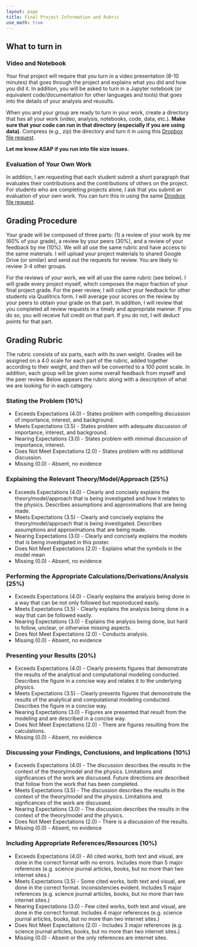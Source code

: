 ```yaml
---
layout: page
title: Final Project Information and Rubric
use_math: true
---
```


## What to turn in

### Video and Notebook

Your final project will require that you turn in a video presentation (8-10 minutes) that goes through the project and explains what you did and how you did it. In addition, you will be asked to turn in a Jupyter notebook (or equivalent code/documentation for other languages and tools) that goes into the details of your analysis and reusults.

When you and your group are ready to turn in your work, create a directory that has all your work (video, analysis, notebooks, code, data, etc.). **Make sure that your code can run in that directory (especially if you are using data).** Compress (e.g., zip) the directory and turn it in using this [Dropbox file request](https://www.dropbox.com/request/TpydXQKRbVnKGchOdlHE).

**Let me know ASAP if you run into file size issues.**

### Evaluation of Your Own Work

In addition, I am requesting that each student submit a short paragraph that evaluates their contributions and the contributions of others on the project. For students who are completing projects alone, I ask that you submit an evaluation of your own work. You can turn this in using the same [Dropbox file request](https://www.dropbox.com/request/TpydXQKRbVnKGchOdlHE).

## Grading Procedure

Your grade will be composed of three parts: (1) a review of your work by me (60% of your grade), a review by your peers (30%), and a review of your feedback by me (10%). We will all use the same rubric and have access to the same materials. I will upload your project materials to shared Google Drive (or similar) and send out the requests for review. You are likely to review 3-4 other groups.

For the reviews of your work, we will all use the same rubric (see below). I will grade every project myself, which composes the major fraction of your final project grade. For the peer review, I will collect your feedback for other students via Qualitrics form. I will average your scores on the review by your peers to obtain your grade on that part. In addition, I will review that you completed all review requests in a timely and appropriate manner. If you do so, you will receive full credit on that part. If you do not, I will deduct points for that part.

## Grading Rubric

The rubric consists of six parts, each with its own weight. Grades will be assigned on a 4.0 scale for each part of the rubric, added together according to their weight, and then will be converted to a 100 point scale. In addition, each group will be given some overall feedback from myself and the peer review. Below appears the rubric along with a description of what we are looking for in each category.

### Stating the Problem (10%)

* Exceeds Expectations (4.0) - States problem with compelling discussion of importance, interest, and background.
* Meets Expectations (3.5) - States problem with adequate discussion of importance, interest, and background.
* Nearing Expectations (3.0) - States problem with minimal discussion of importance, interest.
* Does Not Meet Expectations (2.0) - States problem with no additional discussion.
* Missing (0.0) -  Absent, no evidence

### Explaining the Relevant Theory/Model/Approach (25%)

* Exceeds Expectations (4.0) - Clearly and concisely explains the theory/model/approach that is being investigated and how it relates to the physics. Describes assumptions and approximations that are being made.
* Meets Expectations (3.5) - Clearly and concisely explains the theory/model/approach that is being investigated. Describes assumptions and approximations that are being made.
* Nearing Expectations (3.0) - Clearly and concisely explains the models that is being investigated in this poster.
* Does Not Meet Expectations (2.0) - Explains what the symbols in the model mean
* Missing (0.0) - Absent, no evidence

### Performing the Appropriate Calculations/Derivations/Analysis (25%)

* Exceeds Expectations (4.0) - Clearly explains the analysis being done in a way that can be not only followed but reporoduced easily.
* Meets Expectations (3.5) - Clearly explains the analysis being done in a way that can be followed easily.
* Nearing Expectations (3.0) - Explains the analysis being done, but hard to follow, unclear, or otherwise missing aspects.
* Does Not Meet Expectations (2.0) - Conducts analysis.
* Missing (0.0) -  Absent, no evidence

### Presenting your Results (20%)

* Exceeds Expectations (4.0) - Clearly presents figures that demonstrate the results of the analytical and computational modeling conducted. Describes the figure in a concise way and relates it to the underlying physics.
* Meets Expectations (3.5) - Clearly presents figures that demonstrate the results of the analytical and computational modeling conducted. Describes the figure in a concise way.
* Nearing Expectations (3.0) - Figures are presented that result from the modeling and are described in a concise way.
* Does Not Meet Expectations (2.0) - There are figures resulting from the calculations.
* Missing (0.0) -  Absent, no evidence

### Discussing your Findings, Conclusions, and Implications (10%)

* Exceeds Expectations (4.0) - The discussion describes the results in the context of the theory/model and the physics. Limitations and signficances of the work are discussed. Future directions are described that follow from the work that has been completed.
* Meets Expectations (3.5) - The discussion describes the results in the context of the theory/model and the physics. Limitations and signficances of the work are discussed.
* Nearing Expectations (3.0) - The discussion describes the results in the context of the theory/model and the physics.
* Does Not Meet Expectations (2.0) - There is a discussion of the results.
* Missing (0.0) -  Absent, no evidence

### Including Appropriate References/Resources (10%)

* Exceeds Expectations (4.0) - All cited works, both text and visual, are done in the correct format with no errors. Includes more than 5 major references (e.g. science journal articles, books, but no more than two internet sites.)
* Meets Expectations (3.5) - Some cited works, both text and visual, are done in the correct format. Inconsistencies evident. Includes 5 major references (e.g. science journal articles, books, but no more than two internet sites.)
* Nearing Expectations (3.0) - Few cited works, both text and visual, are done in the correct format. Includes 4 major references (e.g. science journal articles, books, but no more than two internet sites.)
* Does Not Meet Expectations (2.0) - Includes 3 major references (e.g. science journal articles, books, but no more than two internet sites.)
* Missing (0.0) -  Absent or the only references are internet sites.
